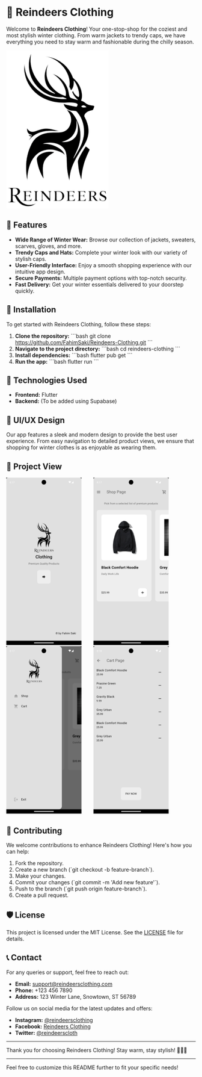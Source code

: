 
# 🦌 Reindeers Clothing

Welcome to **Reindeers Clothing**! Your one-stop-shop for the coziest and most stylish winter clothing. From warm jackets to trendy caps, we have everything you need to stay warm and fashionable during the chilly season.

![Reindeers Clothing Banner](https://raw.githubusercontent.com/FahimSaki/Reindeers-Clothing/refs/heads/main/assets/images/logo.png)

## 🧥 Features

- **Wide Range of Winter Wear:** Browse our collection of jackets, sweaters, scarves, gloves, and more.
- **Trendy Caps and Hats:** Complete your winter look with our variety of stylish caps.
- **User-Friendly Interface:** Enjoy a smooth shopping experience with our intuitive app design.
- **Secure Payments:** Multiple payment options with top-notch security.
- **Fast Delivery:** Get your winter essentials delivered to your doorstep quickly.

## 📱 Installation

To get started with Reindeers Clothing, follow these steps:

1. **Clone the repository:**
   \`\`\`bash
   git clone <https://github.com/FahimSaki/Reindeers-Clothing.git>
   \`\`\`
2. **Navigate to the project directory:**
   \`\`\`bash
   cd reindeers-clothing
   \`\`\`
3. **Install dependencies:**
   \`\`\`bash
   flutter pub get
   \`\`\`
4. **Run the app:**
   \`\`\`bash
   flutter run
   \`\`\`

## 🚀 Technologies Used

- **Frontend:** Flutter
- **Backend:** (To be added using Supabase)

## 🎨 UI/UX Design

Our app features a sleek and modern design to provide the best user experience. From easy navigation to detailed product views, we ensure that shopping for winter clothes is as enjoyable as wearing them.

## 📱 Project View

<img src="https://raw.githubusercontent.com/FahimSaki/Reindeers-Clothing/refs/heads/main/assets/screenshots/Screenshot_1732976240.png" alt="Home Page" width="200"/> &nbsp;&nbsp;&nbsp;&nbsp;&nbsp;&nbsp; <img src="https://raw.githubusercontent.com/FahimSaki/Reindeers-Clothing/refs/heads/main/assets/screenshots/Screenshot_1732976253.png" alt="Shop Page" width="200"/>
<img src="https://raw.githubusercontent.com/FahimSaki/Reindeers-Clothing/refs/heads/main/assets/screenshots/Screenshot_1732976259.png" alt="Drawer" width="200"/> &nbsp;&nbsp;&nbsp;&nbsp;&nbsp;&nbsp; <img src="https://raw.githubusercontent.com/FahimSaki/Reindeers-Clothing/refs/heads/main/assets/screenshots/Screenshot_1732976283.png" alt="Cart" width="200"/>

## 🤝 Contributing

We welcome contributions to enhance Reindeers Clothing! Here's how you can help:

1. Fork the repository.
2. Create a new branch (\`git checkout -b feature-branch\`).
3. Make your changes.
4. Commit your changes (\`git commit -m 'Add new feature'\`).
5. Push to the branch (\`git push origin feature-branch\`).
6. Create a pull request.

## 🛡️ License

This project is licensed under the MIT License. See the [LICENSE](LICENSE) file for details.

## 📞 Contact

For any queries or support, feel free to reach out:

- **Email:** <support@reindeersclothing.com>
- **Phone:** +123 456 7890
- **Address:** 123 Winter Lane, Snowtown, ST 56789

Follow us on social media for the latest updates and offers:

- **Instagram:** [@reindeersclothing](https://instagram.com/reindeersclothing)
- **Facebook:** [Reindeers Clothing](https://facebook.com/reindeersclothing)
- **Twitter:** [@reindeerscloth](https://twitter.com/reindeerscloth)

---

Thank you for choosing Reindeers Clothing! Stay warm, stay stylish! 🦌👗🧣

---

Feel free to customize this README further to fit your specific needs!
